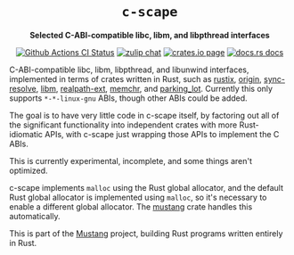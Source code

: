<div align="center">
  <h1><code>c-scape</code></h1>

  <p>
    <strong>Selected C-ABI-compatible libc, libm, and libpthread interfaces</strong>
  </p>

  <p>
    <a href="https://github.com/sunfishcode/mustang/actions?query=workflow%3ACI"><img src="https://github.com/sunfishcode/mustang/workflows/CI/badge.svg" alt="Github Actions CI Status" /></a>
    <a href="https://bytecodealliance.zulipchat.com/#narrow/stream/206238-general"><img src="https://img.shields.io/badge/zulip-join_chat-brightgreen.svg" alt="zulip chat" /></a>
    <a href="https://crates.io/crates/c-scape"><img src="https://img.shields.io/crates/v/c-scape.svg" alt="crates.io page" /></a>
    <a href="https://docs.rs/c-scape"><img src="https://docs.rs/c-scape/badge.svg" alt="docs.rs docs" /></a>
  </p>
</div>

C-ABI-compatible libc, libm, libpthread, and libunwind interfaces, implemented
in terms of crates written in Rust, such as [rustix], [origin], [sync-resolve],
[libm], [realpath-ext], [memchr], and [parking\_lot]. Currently this only
supports `*-*-linux-gnu` ABIs, though other ABIs could be added.

The goal is to have very little code in c-scape itself, by factoring out all
of the significant functionality into independent crates with more
Rust-idiomatic APIs, with c-scape just wrapping those APIs to implement the
C ABIs.

This is currently experimental, incomplete, and some things aren't optimized.

c-scape implements `malloc` using the Rust global allocator, and the default
Rust global allocator is implemented using `malloc`, so it's necessary to
enable a different global allocator. The [mustang] crate handles this
automatically.

This is part of the [Mustang] project, building Rust programs written entirely
in Rust.

[Mustang]: https://github.com/sunfishcode/mustang/
[rustix]: https://crates.io/crates/rustix
[origin]: https://crates.io/crates/origin
[sync-resolve]: https://crates.io/crates/sync-resolve
[libm]: https://crates.io/crates/libm
[realpath-ext]: https://crates.io/crates/realpath-ext
[memchr]: https://crates.io/crates/memchr
[parking\_lot]: https://crates.io/crates/parking_lot
[mustang]: https://crates.io/crates/mustang

